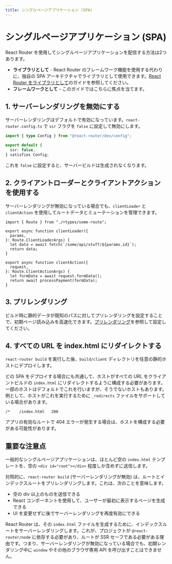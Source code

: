 ```yaml
---
title: シングルページアプリケーション (SPA)
---
```


# シングルページアプリケーション (SPA)

React Router を使用してシングルページアプリケーションを配信する方法は2つあります。

- **ライブラリとして** - React Router のフレームワーク機能を使用する代わりに、独自の SPA アーキテクチャでライブラリとして使用できます。[React Router をライブラリとして](../start/library/installation)のガイドを参照してください。
- **フレームワークとして** - このガイドではこちらに焦点を当てます。

## 1. サーバーレンダリングを無効にする

サーバーレンダリングはデフォルトで有効になっています。`react-router.config.ts` で `ssr` フラグを `false` に設定して無効にします。

```ts filename=react-router.config.ts lines=[4]
import { type Config } from "@react-router/dev/config";

export default {
  ssr: false,
} satisfies Config;
```

これを `false` に設定すると、サーバービルドは生成されなくなります。

## 2. クライアントローダーとクライアントアクションを使用する

サーバーレンダリングが無効になっている場合でも、`clientLoader` と `clientAction` を使用してルートデータとミューテーションを管理できます。

```tsx filename=some-route.tsx
import { Route } from "./+types/some-route";

export async function clientLoader({
  params,
}: Route.ClientLoaderArgs) {
  let data = await fetch(`/some/api/stuff/${params.id}`);
  return data;
}

export async function clientAction({
  request,
}: Route.ClientActionArgs) {
  let formData = await request.formData();
  return await processPayment(formData);
}
```

## 3. プリレンダリング

ビルド時に静的データが既知のパスに対してプリレンダリングを設定することで、初期ページ読み込みを高速化できます。[プリレンダリング](./pre-rendering)を参照して設定してください。

## 4. すべての URL を index.html にリダイレクトする

`react-router build` を実行した後、`build/client` ディレクトリを任意の静的ホストにデプロイします。

どの SPA をデプロイする場合にも共通して、ホストがすべての URL をクライアントビルドの `index.html` にリダイレクトするように構成する必要があります。一部のホストはデフォルトでこれを行いますが、そうでないホストもあります。例として、ホストがこれを実行するために `_redirects` ファイルをサポートしている場合があります。

```
/*    /index.html   200
```

アプリの有効なルートで 404 エラーが発生する場合は、ホストを構成する必要がある可能性があります。

## 重要な注意点

一般的なシングルページアプリケーションは、ほとんど空の `index.html` テンプレートを、空の `<div id="root"></div>` 程度しか含めずに送信します。

対照的に、`react-router build` (サーバーレンダリングが無効) は、ルートとインデックスルートをプリレンダリングします。これは、次のことを意味します。

- 空の div 以上のものを送信できる
- React コンポーネントを使用して、ユーザーが最初に表示するページを生成できる
- UI を変更せずに後でサーバーレンダリングを再度有効にできる

React Router は、その `index.html` ファイルを生成するために、インデックスルートをサーバーレンダリングします。これが、プロジェクトが `@react-router/node` に依存する必要があり、ルートが SSR セーフである必要がある理由です。つまり、サーバーレンダリングが無効になっている場合でも、初期レンダリング中に `window` やその他のブラウザ専用 API を呼び出すことはできません。

